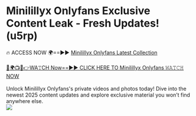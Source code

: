 # Minilillyx Onlyfans Exclusive Content Leak - Fresh Updates! (u5rp)

🔥 ACCESS NOW 🌍==►► <a href="https://tinyurl.com/kvy9nzfs" rel="nofollow">Minilillyx Onlyfans Latest Collection</a>
<br><br>
[🔴🌍📺📱👉WA𝚃CH Now==►► CLICK HERE TO Minilillyx Onlyfans 𝚆𝙰𝚃𝙲𝙷 NOW](https://tinyurl.com/kvy9nzfs)
<br><br>
Unlock Minilillyx Onlyfans's private videos and photos today! Dive into the newest 2025 content updates and explore exclusive material you won’t find anywhere else.
<br>
<a href="https://tinyurl.com/kvy9nzfs" rel="nofollow" data-target="animated-image.originalLink"><img src="https://camo.githubusercontent.com/8a4f000d20f83aca3bf7ec5f350d767afa0574a8a352519fd8cfa583a6f93a33/68747470733a2f2f692e696d6775722e636f6d2f644a486b345a712e676966" data-canonical-src="https://i.imgur.com/dJHk4Zq.gif" style="max-width: 100%; display: inline-block;" data-target="animated-image.originalImage"></a>
<br>
